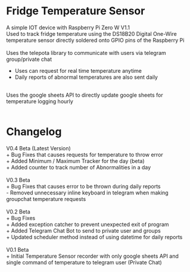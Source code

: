 # Fridge Temperature Sensor
A simple IOT device with Raspberry Pi Zero W V1.1 <br />
Used to track fridge temperature using the DS18B20 Digital One-Wire temperature sensor directly soldered onto GPIO pins of the Raspberry Pi <br />
<br />
Uses the telepota library to communicate with users via telegram group/private chat <br />
- Uses can request for real time temperature anytime <br />
- Daily reports of abnormal temperatures are also sent daily <br />
<br />
Uses the google sheets API to directly update google sheets for temperature logging hourly <br />
<br />

# Changelog
V0.4 Beta (Latest Version) <br />
\+ Bug Fixes that causes requests for temperature to throw error <br />
\+ Added Minimum / Maximum Tracker for the day (beta) <br />
\+ Added counter to track number of Abnormalities in a day <br />
<br />
V0.3 Beta <br />
\+ Bug Fixes that causes error to be thrown during daily reports <br />
\- Removed unnecessary inline keyboard in telegram when making groupchat temperature requests <br />
<br />
V0.2 Beta <br />
\+ Bug Fixes <br />
\+ Added exception catcher to prevent unexpected exit of program <br />
\+ Added Telegram Chat Bot to send to private user and groups <br />
\+ Updated scheduler method instead of using datetime for daily reports <br />
<br />
V0.1 Beta <br />
\+ Initial Temperature Sensor recorder with only google sheets API and single command of temperature to telegram user (Private Chat) <br />
